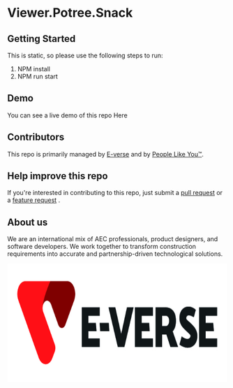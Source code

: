 # Viewer.Potree.Snack



## Getting Started
This is static, so please use the following steps to run:

1. NPM install
2. NPM run start
  
## Demo
You can see a live demo of this repo Here

## Contributors
This repo is primarily managed by [E-verse](https://www.e-verse.co/) and by [People Like You™](https://github.com/EverseDevelopment/Viewer.IFC-Handtracker.Snack/pulse).

## Help improve this repo
If you're interested in contributing to this repo, just submit a [pull request](https://github.com/EverseDevelopment/Viewer.IFC-Handtracker.Snack/pulls) or a [feature request](https://github.com/EverseDevelopment/Viewer.IFC-Handtracker.Snack/issues) .

## About us ##

We are an international mix of AEC professionals, product designers, and software developers. We work together to transform construction requirements into accurate and partnership-driven technological solutions.

<p align="center" width="100%">
    <a href="https://www.e-verse.com/">
    <img src="https://github.com/EverseDevelopment/DynaForge/blob/main/Assets/e-verse_logo_no%20slogan.jpg" width="732" height="271" align="center">
    </a>
</p>

